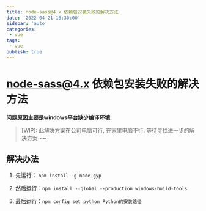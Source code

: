 ```yaml
---
title: node-sass@4.x 依赖包安装失败的解决方法
date: '2022-04-21 16:30:00'
sidebar: 'auto'
categories:
 - vue
tags:
 - vue
publish: true
---
```


# node-sass@4.x 依赖包安装失败的解决方法

**问题原因主要是windows平台缺少编译环境**
>[WIP]: 此解决方案在公司电脑可行, 在家里电脑不行. 等待寻找进一步的解决方案 ~~

## 解决办法

1. 先运行： `npm install -g node-gyp`

2. 然后运行：`npm install --global --production windows-build-tools`

3. 最后运行：`npm config set python Python的安装路径`

